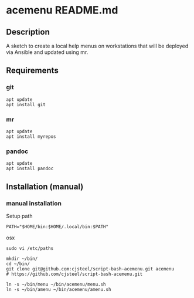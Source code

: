 # acemenu README.md

## Description

A sketch to create a local help menus on workstations that will be deployed via Ansible and updated using mr.

## Requirements

### git

```shell
apt update
apt install git
```

### mr

```shell
apt update
apt install myrepos
```

### pandoc

```shell
apt update
apt install pandoc
```

## Installation (manual)

### manual installation

Setup path

```shell
PATH="$HOME/bin:$HOME/.local/bin:$PATH"
```
osx

```shell
sudo vi /etc/paths
```

```shell
mkdir ~/bin/
cd ~/bin/
git clone git@github.com:cjsteel/script-bash-acemenu.git acemenu
# https://github.com/cjsteel/script-bash-acemenu.git

ln -s ~/bin/menu ~/bin/acemenu/menu.sh
ln -s ~/bin/amenu ~/bin/acemenu/amenu.sh

